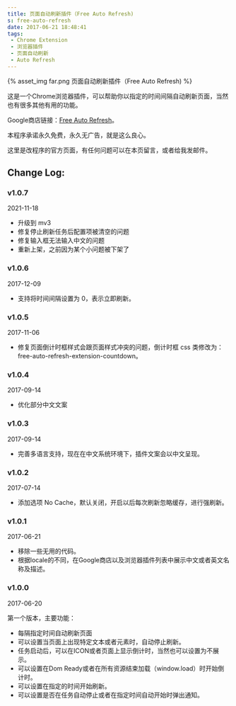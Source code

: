 ```yaml
---
title: 页面自动刷新插件（Free Auto Refresh)
s: free-auto-refresh
date: 2017-06-21 18:48:41
tags:
 - Chrome Extension
 - 浏览器插件
 - 页面自动刷新
 - Auto Refresh
---
```


{% asset_img far.png 页面自动刷新插件（Free Auto Refresh) %}

这是一个Chrome浏览器插件，可以帮助你以指定的时间间隔自动刷新页面，当然也有很多其他有用的功能。

Google商店链接：[Free Auto Refresh](https://chrome.google.com/webstore/detail/free-auto-refresh/lfkfikiejjfhpfbpgfolfkkdjpepmkal)。

本程序承诺永久免费，永久无广告，就是这么良心。

这里是改程序的官方页面，有任何问题可以在本页留言，或者给我发邮件。

## Change Log:

### v1.0.7

2021-11-18

- 升级到 mv3
- 修复停止刷新任务后配置项被清空的问题
- 修复输入框无法输入中文的问题
- 重新上架，之前因为某个小问题被下架了

### v1.0.6

2017-12-09

- 支持将时间间隔设置为 0，表示立即刷新。

### v1.0.5

2017-11-06

- 修复页面倒计时框样式会跟页面样式冲突的问题，倒计时框 css 类修改为：free-auto-refresh-extension-countdown。 

### v1.0.4

2017-09-14

- 优化部分中文文案 

### v1.0.3

2017-09-14

- 完善多语言支持，现在在中文系统环境下，插件文案会以中文呈现。

### v1.0.2

2017-07-14

- 添加选项 No Cache，默认关闭，开启以后每次刷新忽略缓存，进行强刷新。

### v1.0.1

2017-06-21

- 移除一些无用的代码。
- 根据locale的不同，在Google商店以及浏览器插件列表中展示中文或者英文名称及描述。

### v1.0.0 

2017-06-20

第一个版本，主要功能：

- 每隔指定时间自动刷新页面
- 可以设置当页面上出现特定文本或者元素时，自动停止刷新。
- 任务启动后，可以在ICON或者页面上显示倒计时，当然也可以设置为不展示。
- 可以设置在Dom Ready或者在所有资源结束加载（window.load）时开始倒计时。
- 可以设置在指定的时间开始刷新。
- 可以设置是否在任务自动停止或者在指定时间自动开始时弹出通知。
